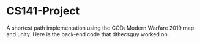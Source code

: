 # CS141-Project
A shortest path implementation using the COD: Modern Warfare 2019 map and unity. Here is the back-end code that dthecsguy worked on.
